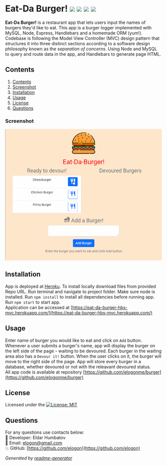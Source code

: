 # Eat-Da Burger!  <img src="https://img.shields.io/badge/node.js%20-%2343853D.svg?&style=for-the-badge&logo=node.js&logoColor=white"/> <img src="https://img.shields.io/badge/express.js%20-%2320232a.svg?&style=for-the-badge"/> <img src="https://img.shields.io/badge/handlebars.js%20-%23ED8B00.svg?&style=for-the-badge"/> <img src="https://img.shields.io/badge/mysql-%23316192.svg?&style=for-the-badge&logo=mysql&logoColor=white"/>

  **Eat-Da Burger!** is a restaurant app that lets users input the names of burgers they'd like to eat. This app is a burger logger implemented  with MySQL, Node, Express, Handlebars and a homemade ORM (yum!). Codebase is following the Model View Controller (MVC) design pattern that structures it into three distinct sections according to a software design philosophy known as the _separation of concerns_. Using Node and MySQL to query and route data in the app, and Handlebars to generate page HTML.
  
## Contents

1. [Contents](#contents)
2. [Screenshot](#screenshot)
3. [Installation](#installation)
4. [Usage](#usage)
5. [License](#license)
6. [Questions](#questions)

### Screenshot
![Demo screenshot 1](public/assets/img/demo.gif)

## Installation

App is deployed at [Heroku](https://heroku.com/). To install locally download files from provided Repo URL. Run terminal and navigate to project folder. Make sure node is installed. Run `npm install` to install all dependencies before running app. Run `npm start` to start app.  
Application can be accessed at [https://eat-da-burger-hbs-mvc.herokuapp.com/](https://eat-da-burger-hbs-mvc.herokuapp.com/)

## Usage

Enter name of burger you would like to eat and click on `Add` button. Whenever a user submits a burger's name, app will display the burger on the left side of the page - waiting to be devoured. Each burger in the waiting area also has a `Devour it!` button. When the user clicks on it, the burger will move to the right side of the page. App will store every burger in a database, whether devoured or not with the releavant devoured status.  
All app code is available at repository [https://github.com/elogonme/burger](https://github.com/elogonme/burger)

## License

Licensed under the [![License: MIT](https://img.shields.io/badge/License-MIT-yellow.svg)](https://opensource.org/licenses/MIT)

## Questions

For any questions use contacts below:  
        :construction_worker: Developer: Eldar Humbatov  
        :email: Email: [elogon@gmail.com](mailto:elogon@gmail.com)  
        :boom: GitHub: [https://github.com/elogon](https://github.com/elogon)
  
  *Generated by [readme-generator](https://github.com/elogonme/readme-generator/)*
  